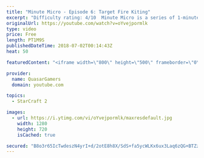 ```yaml
---
title: "Minute Micro - Episode 6: Target Fire Kiting"
excerpt: "Difficulty rating: 4/10  Minute Micro is a series of 1-minute videos explaining how to perform common micro techniques. This episode is on target fire kiting  twitch.tv/Quasarprintf"
originalUrl: https://youtube.com/watch?v=oYvejpormlk
type: video
price: Free
length: PT1M9S
publishedDateTime: 2018-07-02T00:14:43Z
heat: 50

featuredContent: "<iframe width=\"800\" height=\"500\" frameborder=\"0\" src=\"https://www.youtube.com/embed/oYvejpormlk\" allow=\"accelerometer; autoplay; encrypted-media; gyroscope; picture-in-picture\" allowfullscreen></iframe>"

provider:
  name: QuasarGamers
  domain: youtube.com

topics:
  - StarCraft 2

images:
  - url: https://i.ytimg.com/vi/oYvejpormlk/maxresdefault.jpg
    width: 1280
    height: 720
    isCached: true

secured: "B8o3r65IcTwdeszN4yrI+d/2otE8h8X/SdS+fa5ycWLKx6ux3Laq6zQG+BTZzs81zmTPkNzAe4WeZOUn9WPGiGR/4+S8o3bNAa0yn6deXMfP+2fQNH/ZJvqTMFQoumHvg9GFy6wEWaYrqtyZfY6jZhmqArTTk/5y56+sWWEq37wKAClvOEasKv6bR07901ytB9BTdwe5SlJKv8/gjN04KkDePhJv/LZ7mfaPzxUVbUVmPzxMOGKA0RDyqsVP0UeEMT6HjRZ5vbwxR4Aqj6ssmv71eQDxfel5o0JU79zmC6TQw5Olv1Yiy2sFcwK7R3KTlz1gp87zqNGE0lv0QpIHd6V5YcTyonkyE6QaMYy03gLVHzZQq6HE/93p88blafq8dkx93VR33Wd3Nm89HcFs/5YS6nA3OJPnPR7d0TXeHkI=;xqNb9stumN0jY9dgKbHLdQ=="
---
```


